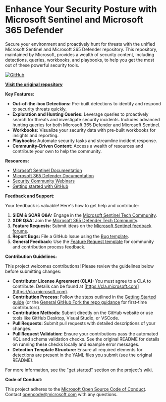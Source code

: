 # Enhance Your Security Posture with Microsoft Sentinel and Microsoft 365 Defender

Secure your environment and proactively hunt for threats with the unified Microsoft Sentinel and Microsoft 365 Defender repository. This repository, maintained by Microsoft, provides a wealth of security content, including detections, queries, workbooks, and playbooks, to help you get the most out of these powerful security tools.

[![GitHub](https://img.shields.io/github/stars/Azure/Azure-Sentinel?style=social)](https://github.com/Azure/Azure-Sentinel)

**[Visit the original repository](https://github.com/Azure/Azure-Sentinel)**

**Key Features:**

*   **Out-of-the-box Detections:** Pre-built detections to identify and respond to security threats quickly.
*   **Exploration and Hunting Queries:** Leverage queries to proactively search for threats and investigate security incidents. Includes advanced hunting queries for both Microsoft 365 Defender and Microsoft Sentinel.
*   **Workbooks:** Visualize your security data with pre-built workbooks for insights and reporting.
*   **Playbooks:** Automate security tasks and streamline incident response.
*   **Community-Driven Content:** Access a wealth of resources and contribute your own to help the community.

**Resources:**

*   [Microsoft Sentinel Documentation](https://go.microsoft.com/fwlink/?linkid=2073774&clcid=0x409)
*   [Microsoft 365 Defender Documentation](https://docs.microsoft.com/microsoft-365/security/defender/microsoft-365-defender?view=o365-worldwide)
*   [Security Community Webinars](https://aka.ms/securitywebinars)
*   [Getting started with GitHub](https://help.github.com/en#dotcom)

**Feedback and Support:**

Your feedback is valuable! Here's how to get help and contribute:

1.  **SIEM & SOAR Q&A:** Engage in the [Microsoft Sentinel Tech Community](https://techcommunity.microsoft.com/t5/microsoft-sentinel/bd-p/MicrosoftSentinel).
2.  **XDR Q&A:** Join the [Microsoft 365 Defender Tech Community](https://techcommunity.microsoft.com/t5/microsoft-365-defender/bd-p/MicrosoftThreatProtection).
3.  **Feature Requests:** Submit ideas on the [Microsoft Sentinel feedback forums](https://feedback.azure.com/d365community/forum/37638d17-0625-ec11-b6e6-000d3a4f07b8).
4.  **Report Bugs:** File a GitHub Issue using the [Bug template](https://github.com/Azure/Azure-Sentinel/issues/new?assignees=&labels=&template=bug_report.md&title=).
5.  **General Feedback:** Use the [Feature Request template](https://github.com/Azure/Azure-Sentinel/issues/new?assignees=&labels=&template=feature_request.md&title=) for community and contribution process feedback.

**Contribution Guidelines:**

This project welcomes contributions! Please review the guidelines below before submitting changes:

*   **Contributor License Agreement (CLA):** You must agree to a CLA to contribute.  Details can be found at [https://cla.microsoft.com](https://cla.microsoft.com).
*   **Contribution Process:** Follow the steps outlined in the [Getting Started guide](https://github.com/Azure/Azure-Sentinel/blob/master/GettingStarted.md) (or the [General GitHub Fork the repo guidance](https://docs.github.com/github/getting-started-with-github/fork-a-repo) for first-time contributors).
*   **Contribution Methods:** Submit directly on the GitHub website or use tools like GitHub Desktop, Visual Studio, or VSCode.
*   **Pull Requests:** Submit pull requests with detailed descriptions of your changes.
*   **Pull Request Validation:** Ensure your contributions pass the automated KQL and schema validation checks. See the original README for details on running these checks locally and example error messages.
*   **Detection Template Structure:** Ensure all required elements for detections are present in the YAML files you submit (see the original README).

For more information, see the ["get started"](https://github.com/Azure/Azure-Sentinel/wiki#get-started) section on the project's [wiki](https://aka.ms/threathunters).

**Code of Conduct:**

This project adheres to the [Microsoft Open Source Code of Conduct](https://opensource.microsoft.com/codeofconduct/).  Contact [opencode@microsoft.com](mailto:opencode@microsoft.com) with any questions.